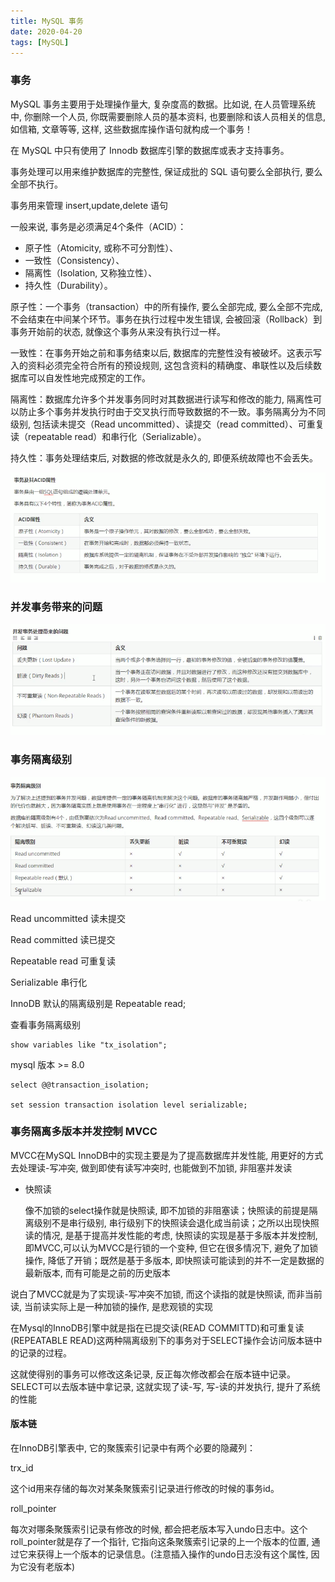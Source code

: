 ```yaml
---
title: MySQL 事务
date: 2020-04-20
tags: [MySQL]
---
```


### 事务

MySQL 事务主要用于处理操作量大, 复杂度高的数据。比如说, 在人员管理系统中, 你删除一个人员, 你既需要删除人员的基本资料, 也要删除和该人员相关的信息, 如信箱, 文章等等, 这样, 这些数据库操作语句就构成一个事务！

在 MySQL 中只有使用了 Innodb 数据库引擎的数据库或表才支持事务。

事务处理可以用来维护数据库的完整性, 保证成批的 SQL 语句要么全部执行, 要么全部不执行。

事务用来管理 insert,update,delete 语句

一般来说, 事务是必须满足4个条件（ACID）：
+ 原子性（Atomicity, 或称不可分割性）、
+ 一致性（Consistency）、
+ 隔离性（Isolation, 又称独立性）、
+ 持久性（Durability）。

原子性：一个事务（transaction）中的所有操作, 要么全部完成, 要么全部不完成, 不会结束在中间某个环节。事务在执行过程中发生错误, 会被回滚（Rollback）到事务开始前的状态, 就像这个事务从来没有执行过一样。

一致性：在事务开始之前和事务结束以后, 数据库的完整性没有被破坏。这表示写入的资料必须完全符合所有的预设规则, 这包含资料的精确度、串联性以及后续数据库可以自发性地完成预定的工作。

隔离性：数据库允许多个并发事务同时对其数据进行读写和修改的能力, 隔离性可以防止多个事务并发执行时由于交叉执行而导致数据的不一致。事务隔离分为不同级别, 包括读未提交（Read uncommitted）、读提交（read committed）、可重复读（repeatable read）和串行化（Serializable）。

持久性：事务处理结束后, 对数据的修改就是永久的, 即便系统故障也不会丢失。

![事务](./images/2.png)
 
### 并发事务带来的问题

![并发事务带来的问题](./images/3.png)

### 事务隔离级别

![并发事务带来的问题](./images/4.png)

Read uncommitted 读未提交

Read committed   读已提交

Repeatable read  可重复读

Serializable     串行化

InnoDB 默认的隔离级别是 Repeatable read;

查看事务隔离级别

    show variables like "tx_isolation";

mysql 版本 >= 8.0

    select @@transaction_isolation;

    set session transaction isolation level serializable;


### 事务隔离多版本并发控制 MVCC


MVCC在MySQL InnoDB中的实现主要是为了提高数据库并发性能, 用更好的方式去处理读-写冲突, 做到即使有读写冲突时, 也能做到不加锁, 非阻塞并发读

- 快照读

    像不加锁的select操作就是快照读, 即不加锁的非阻塞读；快照读的前提是隔离级别不是串行级别, 串行级别下的快照读会退化成当前读；之所以出现快照读的情况, 是基于提高并发性能的考虑, 快照读的实现是基于多版本并发控制, 即MVCC,可以认为MVCC是行锁的一个变种, 但它在很多情况下, 避免了加锁操作, 降低了开销；既然是基于多版本, 即快照读可能读到的并不一定是数据的最新版本, 而有可能是之前的历史版本

说白了MVCC就是为了实现读-写冲突不加锁, 而这个读指的就是快照读, 而非当前读, 当前读实际上是一种加锁的操作, 是悲观锁的实现

在Mysql的InnoDB引擎中就是指在已提交读(READ COMMITTD)和可重复读(REPEATABLE READ)这两种隔离级别下的事务对于SELECT操作会访问版本链中的记录的过程。

这就使得别的事务可以修改这条记录, 反正每次修改都会在版本链中记录。SELECT可以去版本链中拿记录, 这就实现了读-写, 写-读的并发执行, 提升了系统的性能

#### 版本链

在InnoDB引擎表中, 它的聚簇索引记录中有两个必要的隐藏列：

trx_id

这个id用来存储的每次对某条聚簇索引记录进行修改的时候的事务id。

roll_pointer

每次对哪条聚簇索引记录有修改的时候, 都会把老版本写入undo日志中。这个roll_pointer就是存了一个指针, 它指向这条聚簇索引记录的上一个版本的位置, 通过它来获得上一个版本的记录信息。(注意插入操作的undo日志没有这个属性, 因为它没有老版本)